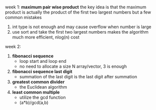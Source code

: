 week 1:
**maximum pair wise product**
the key idea is that the maximum product is actually the product of the first two largest numbers
but a few common mistakes
1. int type is not enough and may cause overflow when number is large
2. use sort and take the first two largest numbers makes the algorithm much more efficient, nlog(n) cost

week 2:
1. **fibonacci sequence**
    - loop start and loop end
    - no need to allocate a size N array/vector, 3 is enough
2. **fibonacci sequence last digit**
    - summation of the last digit is the last digit after summation
3. **greatest common divider**
    - the Euclidean algorithm
4. **least common multiple**
    - utilize the gcd function
    - \(a*b)/gcd(a,b)
